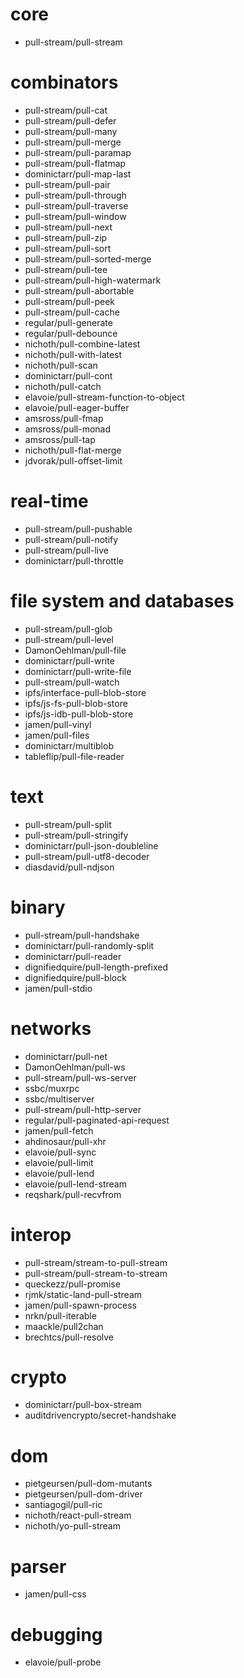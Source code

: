 # core

* pull-stream/pull-stream

# combinators

* pull-stream/pull-cat
* pull-stream/pull-defer
* pull-stream/pull-many
* pull-stream/pull-merge
* pull-stream/pull-paramap
* pull-stream/pull-flatmap
* dominictarr/pull-map-last
* pull-stream/pull-pair
* pull-stream/pull-through
* pull-stream/pull-traverse
* pull-stream/pull-window
* pull-stream/pull-next
* pull-stream/pull-zip
* pull-stream/pull-sort
* pull-stream/pull-sorted-merge
* pull-stream/pull-tee
* pull-stream/pull-high-watermark
* pull-stream/pull-abortable
* pull-stream/pull-peek
* pull-stream/pull-cache
* regular/pull-generate
* regular/pull-debounce
* nichoth/pull-combine-latest
* nichoth/pull-with-latest
* nichoth/pull-scan
* dominictarr/pull-cont
* nichoth/pull-catch
* elavoie/pull-stream-function-to-object
* elavoie/pull-eager-buffer
* amsross/pull-fmap
* amsross/pull-monad
* amsross/pull-tap
* nichoth/pull-flat-merge
* jdvorak/pull-offset-limit

# real-time

* pull-stream/pull-pushable
* pull-stream/pull-notify
* pull-stream/pull-live
* dominictarr/pull-throttle

# file system and databases

* pull-stream/pull-glob
* pull-stream/pull-level
* DamonOehlman/pull-file
* dominictarr/pull-write
* dominictarr/pull-write-file
* pull-stream/pull-watch
* ipfs/interface-pull-blob-store
* ipfs/js-fs-pull-blob-store
* ipfs/js-idb-pull-blob-store
* jamen/pull-vinyl
* jamen/pull-files
* dominictarr/multiblob
* tableflip/pull-file-reader


# text

* pull-stream/pull-split
* pull-stream/pull-stringify
* dominictarr/pull-json-doubleline
* pull-stream/pull-utf8-decoder
* diasdavid/pull-ndjson

# binary

* pull-stream/pull-handshake
* dominictarr/pull-randomly-split
* dominictarr/pull-reader
* dignifiedquire/pull-length-prefixed
* dignifiedquire/pull-block
* jamen/pull-stdio

# networks

* dominictarr/pull-net
* DamonOehlman/pull-ws
* pull-stream/pull-ws-server
* ssbc/muxrpc
* ssbc/multiserver
* pull-stream/pull-http-server
* regular/pull-paginated-api-request
* jamen/pull-fetch
* ahdinosaur/pull-xhr
* elavoie/pull-sync
* elavoie/pull-limit
* elavoie/pull-lend
* elavoie/pull-lend-stream
* reqshark/pull-recvfrom

# interop

* pull-stream/stream-to-pull-stream
* pull-stream/pull-stream-to-stream
* queckezz/pull-promise
* rjmk/static-land-pull-stream
* jamen/pull-spawn-process
* nrkn/pull-iterable
* maackle/pull2chan
* brechtcs/pull-resolve

# crypto

* dominictarr/pull-box-stream
* auditdrivencrypto/secret-handshake

# dom

* pietgeursen/pull-dom-mutants
* pietgeursen/pull-dom-driver
* santiagogil/pull-ric
* nichoth/react-pull-stream
* nichoth/yo-pull-stream

# parser

* jamen/pull-css

# debugging

* elavoie/pull-probe
